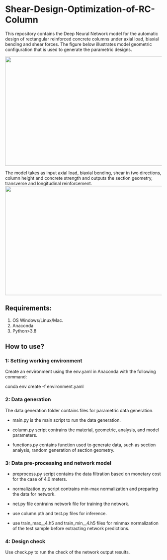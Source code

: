# Shear-Design-Optimization-of-RC-Column
This repository contains the Deep Neural Network model for the automatic design of rectangular reinforced concrete columns under axial load, biaxial bending and shear forces. The figure below illustrates model geometric configuration that is used to generate the parametric designs.

<img  align="center" src="https://user-images.githubusercontent.com/57977216/184859700-c8bc5f4a-b340-43be-a064-6376c200ebbc.png" width="700" height="350">

The model takes as input axial load, biaxial bending, shear in two directions, column height and concrete strength and outputs the section geometry, transverse and longitudinal reinforcement.
<img  align="center" src="https://user-images.githubusercontent.com/57977216/184858249-64a279a7-45ca-47ee-bf5c-d07878a70b6a.png" width="700" height="350">



## Requirements:
1. OS Windows/Linux/Mac.
2. Anaconda
3. Python>3.8


## How to use?

### 1: Setting working environment
Create an environment using the env.yaml in Anaconda with the following command:

conda env create -f environment.yaml

### 2: Data generation
The data generation folder contains files for parametric data generation.

- main.py is the main script to run the data generation. 

- column.py script contrains the material, geometric, analysis, and model parameters.

- functions.py contains function used to generate data, such as section analysis, random generation of section geometry.


### 3: Data pre-processing and network model
- preprocess.py script contains the data filtration based on monetary cost for the case of 4.0 meters.

- normalization.py script contrains min-max normalization and preparing the data for network.

- net.py file contrains network file for training the network. 

- use column.pth  and test.py files for inference.

- use train_max__4.h5 and train_min__4.h5 files for minmax normalization of the test sample before extracting network predictions.

### 4: Design check
Use check.py to run the check of the network output results.


